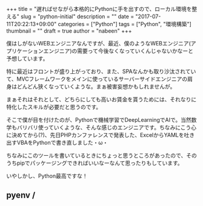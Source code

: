 +++
title = "遅ればせながら本格的にPythonに手を出すので、ローカル環境を整える"
slug = "python-initial"
description = ""
date = "2017-07-11T20:22:13+09:00"
categories = ["Python"]
tags = ["Python", "環境構築"]
thumbnail = ""
draft = true
author = "nabeen"
+++

僕はしがないWEBエンジニアなんですが、最近、僕のようなWEBエンジニア(アプリケーションエンジニア)の需要って今後なくなっていくんじゃないかなーと予想しています。

特に最近はフロントが盛り上がっており、また、SPAなんかも取り沙汰されていて、MVCフレームワークをメインに使っているサーバーサイドエンジニアの肩身はどんどん狭くなっていくような。まぁ被害妄想かもしれませんが。

まぁそれはそれとして、どちらにしても高いお賃金を貰うためには、それなりに特化したスキルが必要だと思うのです。

そこで僕が目を付けたのが、Pythonで機械学習でDeepLearningでAIで。当然数学もバリバリ使っていくような、そんな感じのエンジニアです。ちなみにこう心に決めてから(?)、先日PHPカンファレンスで発表した、ExcelからYAMLを吐き出すVBAをPythonで書き直しました・ω・

ちなみにこのツールを書いているときにちょっと思うところがあったので、そのうちpipでパッケージングできればいいなーなんて思ったりもしています。

いやしかし、Python最高ですな！

## pyenv / 
